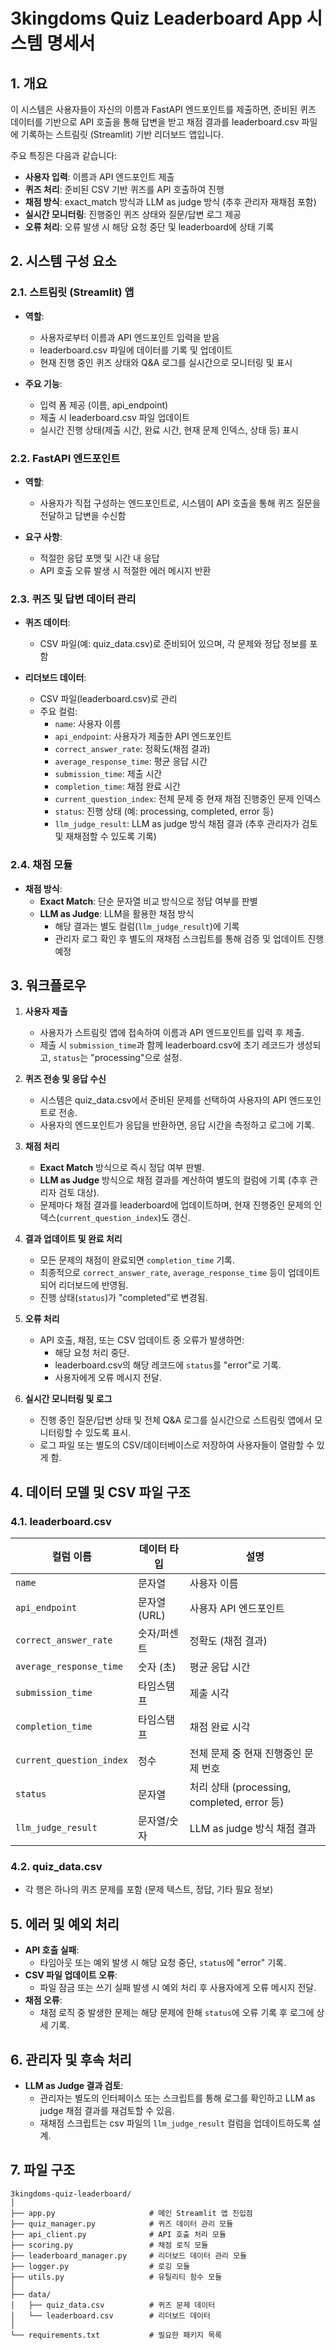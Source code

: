 # 3kingdoms Quiz Leaderboard App 시스템 명세서

## 1. 개요


이 시스템은 사용자들이 자신의 이름과 FastAPI 엔드포인트를 제출하면, 준비된 퀴즈 데이터를 기반으로 API 호출을 통해 답변을 받고 채점 결과를 leaderboard.csv 파일에 기록하는 스트림릿 (Streamlit) 기반 리더보드 앱입니다.  

주요 특징은 다음과 같습니다:

- **사용자 입력**: 이름과 API 엔드포인트 제출
- **퀴즈 처리**: 준비된 CSV 기반 퀴즈를 API 호출하여 진행
- **채점 방식**: exact_match 방식과 LLM as judge 방식 (추후 관리자 재채점 포함)
- **실시간 모니터링**: 진행중인 퀴즈 상태와 질문/답변 로그 제공
- **오류 처리**: 오류 발생 시 해당 요청 중단 및 leaderboard에 상태 기록

## 2. 시스템 구성 요소

### 2.1. 스트림릿 (Streamlit) 앱

- **역할**:  
  - 사용자로부터 이름과 API 엔드포인트 입력을 받음  
  - leaderboard.csv 파일에 데이터를 기록 및 업데이트  
  - 현재 진행 중인 퀴즈 상태와 Q&A 로그를 실시간으로 모니터링 및 표시
   
- **주요 기능**:  
  - 입력 폼 제공 (이름, api_endpoint)
  - 제출 시 leaderboard.csv 파일 업데이트
  - 실시간 진행 상태(제출 시간, 완료 시간, 현재 문제 인덱스, 상태 등) 표시

### 2.2. FastAPI 엔드포인트

- **역할**:  
  - 사용자가 직접 구성하는 엔드포인트로, 시스템이 API 호출을 통해 퀴즈 질문을 전달하고 답변을 수신함  
   
- **요구 사항**:  
  - 적절한 응답 포맷 및 시간 내 응답
  - API 호출 오류 발생 시 적절한 에러 메시지 반환

### 2.3. 퀴즈 및 답변 데이터 관리

- **퀴즈 데이터**:  
  - CSV 파일(예: quiz_data.csv)로 준비되어 있으며, 각 문제와 정답 정보를 포함
 
- **리더보드 데이터**:  
  - CSV 파일(leaderboard.csv)로 관리
  - 주요 컬럼:
    - `name`: 사용자 이름
    - `api_endpoint`: 사용자가 제출한 API 엔드포인트
    - `correct_answer_rate`: 정확도(채점 결과)
    - `average_response_time`: 평균 응답 시간
    - `submission_time`: 제출 시간
    - `completion_time`: 채점 완료 시간
    - `current_question_index`: 전체 문제 중 현재 채점 진행중인 문제 인덱스
    - `status`: 진행 상태 (예: processing, completed, error 등)
    - `llm_judge_result`: LLM as judge 방식 채점 결과 (추후 관리자가 검토 및 재채점할 수 있도록 기록)

### 2.4. 채점 모듈
- **채점 방식**:
  - **Exact Match**: 단순 문자열 비교 방식으로 정답 여부를 판별
  - **LLM as Judge**: LLM을 활용한 채점 방식  
    - 해당 결과는 별도 컬럼(`llm_judge_result`)에 기록
    - 관리자 로그 확인 후 별도의 재채점 스크립트를 통해 검증 및 업데이트 진행 예정

## 3. 워크플로우

1. **사용자 제출**
   - 사용자가 스트림릿 앱에 접속하여 이름과 API 엔드포인트를 입력 후 제출.
   - 제출 시 `submission_time`과 함께 leaderboard.csv에 초기 레코드가 생성되고, `status`는 "processing"으로 설정.

2. **퀴즈 전송 및 응답 수신**
   - 시스템은 quiz_data.csv에서 준비된 문제를 선택하여 사용자의 API 엔드포인트로 전송.
   - 사용자의 엔드포인트가 응답을 반환하면, 응답 시간을 측정하고 로그에 기록.

3. **채점 처리**
   - **Exact Match** 방식으로 즉시 정답 여부 판별.
   - **LLM as Judge** 방식으로 채점 결과를 계산하여 별도의 컬럼에 기록 (추후 관리자 검토 대상).
   - 문제마다 채점 결과를 leaderboard에 업데이트하며, 현재 진행중인 문제의 인덱스(`current_question_index`)도 갱신.

4. **결과 업데이트 및 완료 처리**
   - 모든 문제의 채점이 완료되면 `completion_time` 기록.
   - 최종적으로 `correct_answer_rate`, `average_response_time` 등이 업데이트되어 리더보드에 반영됨.
   - 진행 상태(`status`)가 "completed"로 변경됨.

5. **오류 처리**
   - API 호출, 채점, 또는 CSV 업데이트 중 오류가 발생하면:
     - 해당 요청 처리 중단.
     - leaderboard.csv의 해당 레코드에 `status`를 "error"로 기록.
     - 사용자에게 오류 메시지 전달.

6. **실시간 모니터링 및 로그**
   - 진행 중인 질문/답변 상태 및 전체 Q&A 로그를 실시간으로 스트림릿 앱에서 모니터링할 수 있도록 표시.
   - 로그 파일 또는 별도의 CSV/데이터베이스로 저장하여 사용자들이 열람할 수 있게 함.

## 4. 데이터 모델 및 CSV 파일 구조

### 4.1. leaderboard.csv
| 컬럼 이름               | 데이터 타입  | 설명 |
|---------------------|-----------|-----|
| `name`              | 문자열      | 사용자 이름 |
| `api_endpoint`      | 문자열(URL) | 사용자 API 엔드포인트 |
| `correct_answer_rate` | 숫자/퍼센트  | 정확도 (채점 결과) |
| `average_response_time` | 숫자 (초)   | 평균 응답 시간 |
| `submission_time`   | 타임스탬프  | 제출 시각 |
| `completion_time`   | 타임스탬프  | 채점 완료 시각 |
| `current_question_index` | 정수      | 전체 문제 중 현재 진행중인 문제 번호 |
| `status`            | 문자열      | 처리 상태 (processing, completed, error 등) |
| `llm_judge_result`  | 문자열/숫자  | LLM as judge 방식 채점 결과 |

### 4.2. quiz_data.csv
- 각 행은 하나의 퀴즈 문제를 포함 (문제 텍스트, 정답, 기타 필요 정보)

## 5. 에러 및 예외 처리
- **API 호출 실패**:  
  - 타임아웃 또는 예외 발생 시 해당 요청 중단, `status`에 "error" 기록.
- **CSV 파일 업데이트 오류**:  
  - 파일 잠금 또는 쓰기 실패 발생 시 예외 처리 후 사용자에게 오류 메시지 전달.
- **채점 오류**:  
  - 채점 로직 중 발생한 문제는 해당 문제에 한해 `status`에 오류 기록 후 로그에 상세 기록.

## 6. 관리자 및 후속 처리
- **LLM as Judge 결과 검토**:
  - 관리자는 별도의 인터페이스 또는 스크립트를 통해 로그를 확인하고 LLM as judge 채점 결과를 재검토할 수 있음.
  - 재채점 스크립트는 csv 파일의 `llm_judge_result` 컬럼을 업데이트하도록 설계.



## 7. 파일 구조

```
3kingdoms-quiz-leaderboard/
│
├── app.py                     # 메인 Streamlit 앱 진입점
├── quiz_manager.py            # 퀴즈 데이터 관리 모듈
├── api_client.py              # API 호출 처리 모듈
├── scoring.py                 # 채점 로직 모듈
├── leaderboard_manager.py     # 리더보드 데이터 관리 모듈
├── logger.py                  # 로깅 모듈
├── utils.py                   # 유틸리티 함수 모듈
│
├── data/
│   ├── quiz_data.csv          # 퀴즈 문제 데이터
│   └── leaderboard.csv        # 리더보드 데이터
│
└── requirements.txt           # 필요한 패키지 목록
```
